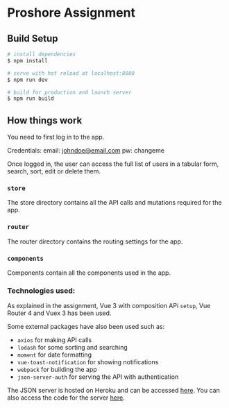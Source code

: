 # Proshore Assignment

## Build Setup

```bash
# install dependencies
$ npm install

# serve with hot reload at localhost:8080
$ npm run dev

# build for production and launch server
$ npm run build

```

## How things work

You need to first log in to the app.

Credentials:
email: johndoe@email.com
pw: changeme

Once logged in, the user can access the full list of users in a tabular form, search, sort, edit or delete them.

### `store`

The store directory contains all the API calls and mutations required for the app.

### `router`

The router directory contains the routing settings for the app.

### `components`

Components contain all the components used in the app.


### Technologies used:

As explained in the assignment, Vue 3 with composition APi `setup`, Vue Router 4 and Vuex 3 has been used.

Some external packages have also been used such as:
- `axios` for making API calls
- `lodash` for some sorting and searching
- `moment` for date formatting
- `vue-toast-notification` for showing notifications
- `webpack` for building the app
- `json-server-auth` for serving the API with authentication

The JSON server is hosted on Heroku and can be accessed [here](https://fakeserverapi.herokuapp.com/). You can also access the code for the server [here](https://github.com/srestraj/fake-json-server).